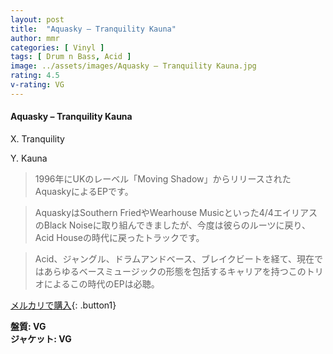 ```yaml
---
layout: post
title:  "Aquasky – Tranquility Kauna"
author: mmr
categories: [ Vinyl ]
tags: [ Drum n Bass, Acid ]
image: ../assets/images/Aquasky – Tranquility Kauna.jpg
rating: 4.5
v-rating: VG
---
```


#### Aquasky – Tranquility Kauna

X. Tranquility

Y. Kauna

> 1996年にUKのレーベル「Moving Shadow」からリリースされたAquaskyによるEPです。

> AquaskyはSouthern FriedやWearhouse Musicといった4/4エイリアスのBlack Noiseに取り組んできましたが、今度は彼らのルーツに戻り、Acid Houseの時代に戻ったトラックです。

> Acid、ジャングル、ドラムアンドベース、ブレイクビートを経て、現在ではあらゆるベースミュージックの形態を包括するキャリアを持つこのトリオによるこの時代のEPは必聴。


[メルカリで購入](https://jp.mercari.com/item/m94343829211){: .button1}

<div class="mt-4 mb-4 d-flex align-items-center">
<strong class="mr-1">盤質: VG</strong>
</div>
<div class="mt-4 mb-4 d-flex align-items-center">
<strong class="mr-1">ジャケット: VG</strong>
</div>
